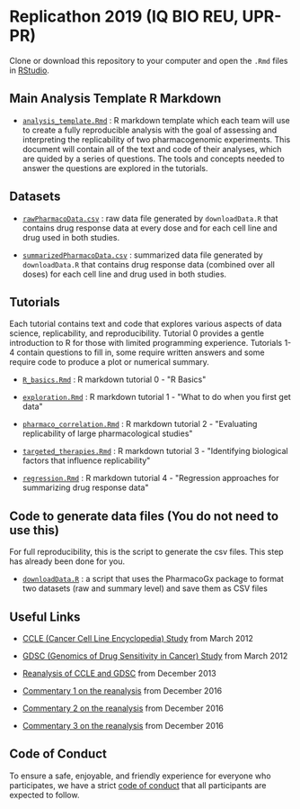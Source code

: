 # Replicathon 2019 (IQ BIO REU, UPR-PR)

Clone or download this repository to your computer and open the `.Rmd` files in [RStudio](https://rstudio.com/).

## Main Analysis Template R Markdown

* [`analysis_template.Rmd`](analysis_template.Rmd) : R markdown template which each team will use to create a fully reproducible analysis with the goal of assessing and interpreting the replicability of two pharmacogenomic experiments. This document will contain all of the text and code of their analyses, which are quided by a series of questions. The tools and concepts needed to answer the questions are explored in the tutorials.

## Datasets

* [`rawPharmacoData.csv`](rawPharmacoData.csv) : raw data file generated by `downloadData.R` that contains drug response data at every dose and for each cell line and drug used in both studies. 

* [`summarizedPharmacoData.csv`](summarizedPharmacoData.csv) : summarized data file generated by `downloadData.R` that contains drug response data (combined over all doses) for each cell line and drug used in both studies.

## Tutorials

Each tutorial contains text and code that explores various aspects of data science, replicability, and reproducibility. Tutorial 0 provides a gentle introduction to R for those with limited programming experience. Tutorials 1-4 contain questions to fill in, some require written answers and some require code to produce a plot or numerical summary.

* [`R_basics.Rmd`](R_basics.Rmd) : R markdown tutorial 0 - "R Basics"

* [`exploration.Rmd`](exploration.Rmd) : R markdown tutorial 1 - "What to do when you first get data"

* [`pharmaco_correlation.Rmd`](pharmaco_correlation.Rmd) : R markdown tutorial 2 - "Evaluating replicability of large pharmacological studies"

* [`targeted_therapies.Rmd`](targeted_therapies.Rmd) : R markdown tutorial 3 - "Identifying biological factors that influence replicability"

* [`regression.Rmd`](regression.Rmd) : R markdown tutorial 4 - "Regression approaches for summarizing drug response data"

## Code to generate data files (You do not need to use this)

For full reproducibility, this is the script to generate the csv files. This step has already been done for you.

* [`downloadData.R`](downloadData.R) : a script that uses the PharmacoGx package to format two datasets (raw and summary level) and save them as CSV files 

## Useful Links

* [CCLE (Cancer Cell Line Encyclopedia) Study](https://www.ncbi.nlm.nih.gov/pubmed/22460905) from March 2012

* [GDSC (Genomics of Drug Sensitivity in Cancer) Study](https://www.ncbi.nlm.nih.gov/pubmed/22460902) from March 2012

* [Reanalysis of CCLE and GDSC](https://www.ncbi.nlm.nih.gov/pubmed/24284626) from December 2013

* [Commentary 1 on the reanalysis](https://www.ncbi.nlm.nih.gov/pubmed/27905415) from December 2016

* [Commentary 2 on the reanalysis](https://www.ncbi.nlm.nih.gov/pubmed/27905421) from December 2016

* [Commentary 3 on the reanalysis](http://www.nature.com/nature/journal/v540/n7631/full/nature20580.html) from December 2016

## Code of Conduct

To ensure a safe, enjoyable, and friendly experience for everyone who participates, we have a strict [code of conduct](code_of_conduct.md) that all participants are expected to follow.


